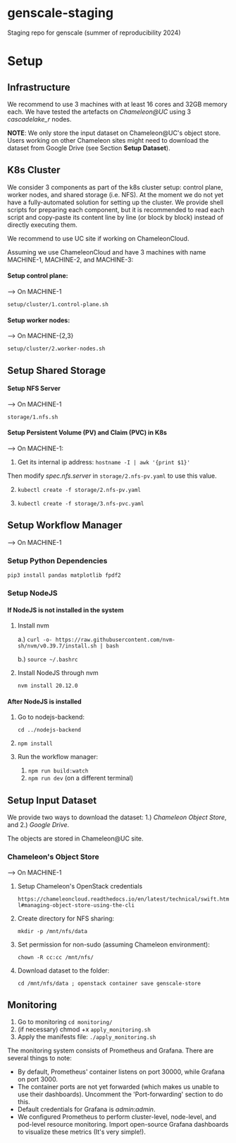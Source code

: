 # genscale-staging
Staging repo for genscale (summer of reproducibility 2024) 

# Setup

## Infrastructure
We recommend to use 3 machines with at least 16 cores and 32GB memory each. We have tested the artefacts on *Chameleon@UC* using 3 *cascadelake_r* nodes.  

**NOTE**: We only store the input dataset on Chameleon@UC's object store. Users working on other Chameleon sites might need to download the dataset from Google Drive (see Section **Setup Dataset**).

## K8s Cluster

We consider 3 components as part of the k8s cluster setup: control plane, worker nodes, and shared storage (i.e. NFS). 
At the moment we do not yet have a fully-automated solution for setting up the cluster. 
We provide shell scripts for preparing each component, but it is recommended to read each script and copy-paste its content line by line (or block by block) instead of directly executing them. 

We recommend to use UC site if working on ChameleonCloud.  

Assuming we use ChameleonCloud and have 3 machines with name MACHINE-1, MACHINE-2, and MACHINE-3:

#### Setup control plane:
--> On MACHINE-1 

`setup/cluster/1.control-plane.sh`

#### Setup worker nodes:
--> On MACHINE-{2,3}

`setup/cluster/2.worker-nodes.sh` 

## Setup Shared Storage

#### Setup NFS Server
--> On MACHINE-1

`storage/1.nfs.sh`

#### Setup Persistent Volume (PV) and Claim (PVC) in K8s
--> On MACHINE-1:
1. Get its internal ip address:
`hostname -I | awk '{print $1}'`

Then modify *spec.nfs.server* in `storage/2.nfs-pv.yaml` to use this value. 

2. `kubectl create -f storage/2.nfs-pv.yaml`

3. `kubectl create -f storage/3.nfs-pvc.yaml`

## Setup Workflow Manager
--> On MACHINE-1

### Setup Python Dependencies

`pip3 install pandas matplotlib fpdf2`

### Setup NodeJS

#### If NodeJS is not installed in the system
1. Install nvm
   
   a.) `curl -o- https://raw.githubusercontent.com/nvm-sh/nvm/v0.39.7/install.sh | bash`
   
   b.) `source ~/.bashrc`
2. Install NodeJS through nvm

   `nvm install 20.12.0`

#### After NodeJS is installed

1. Go to nodejs-backend: 

   `cd ../nodejs-backend`

2. `npm install`
3. Run the workflow manager:
   1. `npm run build:watch`
   2. `npm run dev` (on a different terminal)

## Setup Input Dataset 

We provide two ways to download the dataset: 1.) *Chameleon Object Store*, and 2.) *Google Drive*. 

The objects are stored in Chameleon@UC site. 

### Chameleon's Object Store 

--> On MACHINE-1

1. Setup Chameleon's OpenStack credentials 

   `https://chameleoncloud.readthedocs.io/en/latest/technical/swift.html#managing-object-store-using-the-cli`

2. Create directory for NFS sharing: 

   `mkdir -p /mnt/nfs/data`

3. Set permission for non-sudo (assuming Chameleon environment):

   `chown -R cc:cc /mnt/nfs/` 

4. Download dataset to the folder: 

   `cd /mnt/nfs/data ; openstack container save genscale-store`

## Monitoring
1. Go to monitoring `cd monitoring/`
2. (if necessary) chmod +x `apply_monitoring.sh`
3. Apply the manifests file: `./apply_monitoring.sh`

The monitoring system consists of Prometheus and Grafana. There are several things to note:
- By default, Prometheus' container listens on port 30000, while Grafana on port 3000. 
- The container ports are not yet forwarded (which makes us unable to use their dashboards). Uncomment the 'Port-forwarding' section to do this.   
- Default credentials for Grafana is *admin*:*admin*.
- We configured Prometheus to perform cluster-level, node-level, and pod-level resource monitoring. Import open-source Grafana dashboards to visualize these metrics (It's very simple!).
